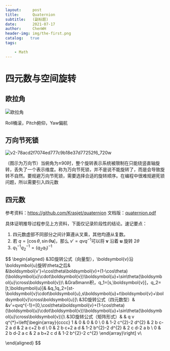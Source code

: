 ```yaml
---
layout:     post
title:      Quaternion
subtitle:   (副标题) 
date:       2021-07-17
author:     ChenWH
header-img: img/the-first.png
catalog:   true
tags:

    - Math
---
```




<script type="text/x-mathjax-config">
  MathJax.Hub.Config({
    tex2jax: {
      inlineMath: [ ['$','$'], ["\\(","\\)"] ],
      processEscapes: true
    }
  });
</script>
<script src="https://cdn.mathjax.org/mathjax/latest/MathJax.js?config=TeX-AMS-MML_HTMLorMML" type="text/javascript"></script>

# 四元数与空间旋转

## 欧拉角

![欧拉角](20151125212621964.png)

Roll桶滚，Pitch俯仰，Yaw偏航

## 万向节死锁

![v2-78acd2f7074ed777c9b18e37d77252f6_720w](v2-78acd2f7074ed777c9b18e37d77252f6_720w.jpg)

（图示为万向节）当俯角为±90时，整个旋转表示系统被限制在只能绕竖直轴旋转，丢失了一个表示维度。称为万向节死锁，并不是说不能旋转了，而是会导致旋转不自然。要规避万向节死锁，需要选择合适的旋转顺序。在编程中很难规避死锁问题，所以需要引入四元数

## 四元数

参考资料：https://github.com/Krasjet/quaternion         文档版：[quaternion.pdf](quaternion.pdf) 

具体证明推导过程参见上方资料，下面仅记录阶段性的结论。速记要点：

1. 四元数虚部不同部分之间计算遵从叉乘，其他均遵从复数。
2. 若 $q=[\cos\theta,\sin\theta\boldsymbol{u}]$​，那么 $v'=qvq^{-1}$​ 可以将 $\boldsymbol{v}$​ 沿着 $\boldsymbol{u}$​​ 旋转 $2\theta$​
3. $q_1^{-1}q_2^{-1}=(q_2q_1)^{-1}$

$$
\begin{aligned}
	&3D旋转公式（向量型），\boldsymbol{v}沿\boldsymbol{u}旋转\theta之后& &\boldsymbol{v'}=\cos\theta\boldsymbol{v}+(1-\cos\theta)(\boldsymbol{u}\cdot\boldsymbol{v})\boldsymbol{u}+\sin\theta(\boldsymbol{u}\cross\boldsymbol{v})\\
	&Graßmann积，q_1=[s,\boldsymbol{v}]，q_2=[t,\boldsymbol{u}]& &q_1q_2=[st-\boldsymbol{v}\cdot\boldsymbol{u},s\boldsymbol{u}+t\boldsymbol{v}+\boldsymbol{v}\cross\boldsymbol{u}]\\
	&3D旋转公式（四元数型）& &v'=qvq^{-1}=[0,\cos\theta\boldsymbol{v}+(1-\cos\theta)(\boldsymbol{u}\cdot\boldsymbol{v})\boldsymbol{u}+\sin\theta(\boldsymbol{u}\cross\boldsymbol{v})]\\
	&3D旋转公式（矩阵形式）& &
	q v q^{*}=\left[\begin{array}{cccc}
	1 & 0 & 0 & 0 \\
	0 & 1-2 c^{2}-2 d^{2} & 2 b c-2 a d & 2 a c+2 b d \\
	0 & 2 b c+2 a d & 1-2 b^{2}-2 d^{2} & 2 c d-2 a b \\
	0 & 2 b d-2 a c & 2 a b+2 c d & 1-2 b^{2}-2 c^{2}
	\end{array}\right] v\\

\end{aligned}
$$

